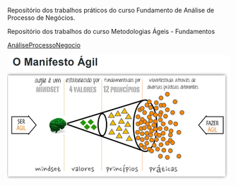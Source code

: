 Repositório dos trabalhos práticos do curso Fundamento de Análise de Processo de Negócios.

Repositório dos trabalhos do curso Metodologias Ágeis -  Fundamentos

<a href = "APN/TPM1"> AnáliseProcessoNegocio </a>

![ImagemManifestoAgil](APN/TPM1/img/manifestoagil.png)
